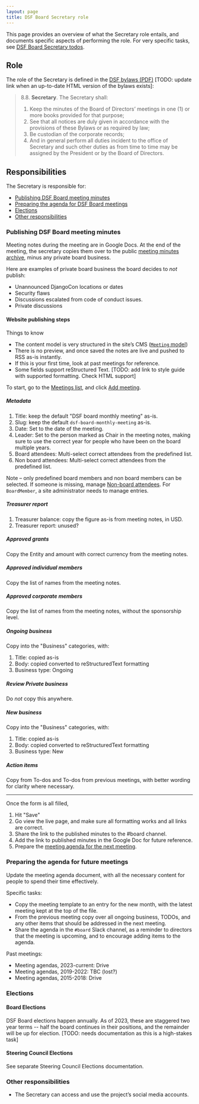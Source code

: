 ```yaml
---
layout: page
title: DSF Board Secretary role
---
```


This page provides an overview of what the Secretary role entails, and documents specific aspects of performing the role.
For very specific tasks, see [DSF Board Secretary todos](/django-docs/dsf-board-member-todos.html).

## Role

The role of the Secretary is defined in the [DSF bylaws (PDF)](https://media.djangoproject.com/foundation/bylaws.pdf) \[TODO: update link when an up-to-date HTML version of the bylaws exists\]:

> 8.8. **Secretary**. The Secretary shall:
>
> 1. Keep the minutes of the Board of Directors’ meetings in one (1) or more books provided for that purpose;
> 2. See that all notices are duly given in accordance with the provisions of these Bylaws or as required by law;
> 3. Be custodian of the corporate records;
> 4. And in general perform all duties incident to the office of Secretary and such other duties as from time to time may be assigned by the President or by the Board of Directors.

## Responsibilities

The Secretary is responsible for:

- [Publishing DSF Board meeting minutes](#publishing-dsf-board-meeting-minutes)
- [Preparing the agenda for DSF Board meetings](#preparing-the-agenda-for-future-meetings)
- [Elections](#elections)
- [Other responsibilities](#other-responsibilities)

### Publishing DSF Board meeting minutes

Meeting notes during the meeting are in Google Docs. At the end of the meeting, the secretary copies them over to the public [meeting minutes archive](https://www.djangoproject.com/foundation/minutes/), minus any private board business.

Here are examples of private board business the board decides to _not_ publish:

- Unannounced DjangoCon locations or dates
- Security flaws
- Discussions escalated from code of conduct issues.
- Private discussions

#### Website publishing steps

Things to know

- The content model is very structured in the site’s CMS ([`Meeting` model](https://github.com/django/djangoproject.com/blob/main/foundation/models.py#L70))
- There is no preview, and once saved the notes are live and pushed to RSS as-is instantly.
- If this is your first time, look at past meetings for reference.
- Some fields support reStructured Text. [TODO: add link to style guide with supported formatting. Check HTML support]

To start, go to the [Meetings list](https://www.djangoproject.com/admin/foundation/meeting/), and click [Add meeting](https://www.djangoproject.com/admin/foundation/meeting/add/).

##### Metadata

1. Title: keep the default "DSF board monthly meeting" as-is.
2. Slug: keep the default `dsf-board-monthly-meeting` as-is.
3. Date: Set to the date of the meeting.
4. Leader: Set to the person marked as Chair in the meeting notes, making sure to use the correct year for people who have been on the board multiple years.
5. Board attendees: Multi-select correct attendees from the predefined list.
6. Non board attendees: Multi-select correct attendees from the predefined list.

Note – only predefined board members and non board members can be selected. If someone is missing, manage [Non-board attendees](https://www.djangoproject.com/admin/foundation/nonboardattendee/). For `BoardMember`, a site administrator needs to manage entries.

##### Treasurer report

1. Treasurer balance: copy the figure as-is from meeting notes, in USD.
2. Treasurer report: unused?

##### Approved grants

Copy the Entity and amount with correct currency from the meeting notes.

##### Approved individual members

Copy the list of names from the meeting notes.

##### Approved corporate members

Copy the list of names from the meeting notes, without the sponsorship level.

##### Ongoing business

Copy into the "Business" categories, with:

1. Title: copied as-is
2. Body: copied converted to reStructuredText formatting
3. Business type: Ongoing

##### Review Private business

Do _not_ copy this anywhere.

##### New business

Copy into the "Business" categories, with:

1. Title: copied as-is
2. Body: copied converted to reStructuredText formatting
3. Business type: New

##### Action items

Copy from To-dos and To-dos from previous meetings, with better wording for clarity where necessary.

---

Once the form is all filled,

1. Hit "Save"
2. Go view the live page, and make sure all formatting works and all links are correct.
3. Share the link to the published minutes to the #board channel.
4. Add the link to published minutes in the Google Doc for future reference.
5. Prepare the [meeting agenda for the next meeting](#preparing-the-agenda-for-future-meetings).

### Preparing the agenda for future meetings

Update the meeting agenda document, with all the necessary content for people to spend their time effectively.

Specific tasks:

- Copy the meeting template to an entry for the new month, with the latest meeting kept at the top of the file.
- From the previous meeting copy over all ongoing business, TODOs, and any other items that should be addressed in the next meeting.
- Share the agenda in the `#board` Slack channel, as a reminder to directors that the meeting is upcoming, and to encourage adding items to the agenda.

Past meetings:

- Meeting agendas, 2023-current: Drive
- Meeting agendas, 2019-2022: TBC (lost?)
- Meeting agendas, 2015-2018: Drive

### Elections

#### Board Elections

DSF Board elections happen annually. As of 2023, these are staggered two year terms -- half the board continues in their positions, and the remainder will be up for election. \[TODO: needs documentation as this is a high-stakes task\]

#### Steering Council Elections

See separate Steering Council Elections documentation.

### Other responsibilities

- The Secretary can access and use the project’s social media accounts.
